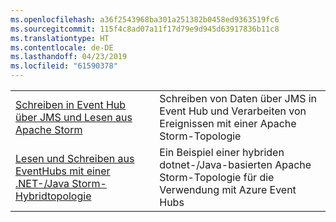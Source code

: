```yaml
---
ms.openlocfilehash: a36f2543968ba301a251382b0458ed9363519fc6
ms.sourcegitcommit: 115f4c8ad07a11f17d79e9d945d63917836b11c8
ms.translationtype: HT
ms.contentlocale: de-DE
ms.lasthandoff: 04/23/2019
ms.locfileid: "61590378"
---
```

|  |  |
|---------|---------|
| [Schreiben in Event Hub über JMS und Lesen aus Apache Storm][1] | Schreiben von Daten über JMS in Event Hub und Verarbeiten von Ereignissen mit einer Apache Storm-Topologie 
| [Lesen und Schreiben aus EventHubs mit einer .NET-/Java Storm-Hybridtopologie][2] | Ein Beispiel einer hybriden dotnet-/Java-basierten Apache Storm-Topologie für die Verwendung mit Azure Event Hubs

[1]: https://azure.microsoft.com/resources/samples/event-hubs-java-storm-sender-jms-receiver/
[2]: https://azure.microsoft.com/resources/samples/hdinsight-dotnet-java-storm-eventhub/